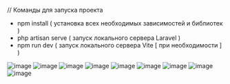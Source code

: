 // Команды для запуска проекта
- npm install ( установка всех необходимых зависимостей и библиотек )
- php artisan serve ( запуск локального сервера Laravel )
- npm run dev ( запуск локального сервера Vite [ при необходимости ] )

![image](https://github.com/lumonka/Tehtros/assets/93397867/c0b29aca-3a1b-4cff-bb46-fd916d8dc814)
![image](https://github.com/lumonka/Tehtros/assets/93397867/598cf2b0-89b9-49f1-bd12-29f14b350bd0)
![image](https://github.com/lumonka/Tehtros/assets/93397867/7b1f512a-9c99-451c-8a31-23b0e64b100a)
![image](https://github.com/lumonka/Tehtros/assets/93397867/58cf3240-dba4-45ce-9883-548451f1f457)
![image](https://github.com/lumonka/Tehtros/assets/93397867/b2e74242-ddc7-40c5-9191-7480d9a2e6be)
![image](https://github.com/lumonka/Tehtros/assets/93397867/a4c19f88-8dae-4eaa-952e-f6b9c9b18cd8)
![image](https://github.com/lumonka/Tehtros/assets/93397867/bd5ad19f-0c3c-420e-bb80-97d011c85073)
![image](https://github.com/lumonka/Tehtros/assets/93397867/b1eda51d-1ac7-43fc-aa6b-e81b2078b34b)
![image](https://github.com/lumonka/Tehtros/assets/93397867/69c310ba-088f-4e21-b365-321e89b2c5f3)


